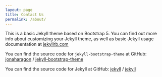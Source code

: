 ```yaml
---
layout: page
title: Contact Us
permalink: /about/
---
```


This is a basic Jekyll theme based on Bootstrap 5. You can find out more info about customizing your Jekyll theme, as well as basic Jekyll usage documentation at [jekyllrb.com](https://jekyllrb.com/)

You can find the source code for `jekyll-bootstrap-theme` at GitHub:
[jonaharagon](https://github.com/jonaharagon) /
[jekyll-bootstrap-theme](https://github.com/jonaharagon/jekyll-bootstrap-theme)

You can find the source code for Jekyll at GitHub:
[jekyll](https://github.com/jekyll) /
[jekyll](https://github.com/jekyll/jekyll)
